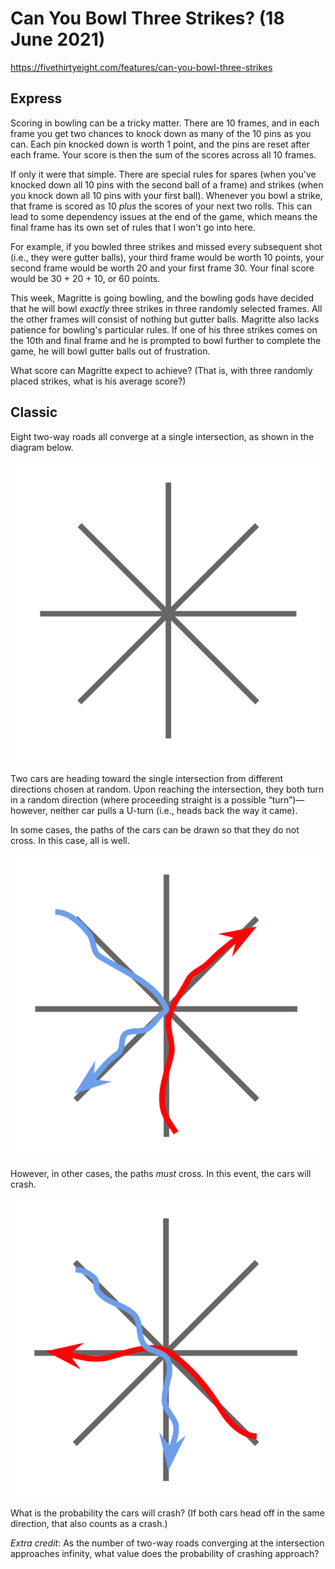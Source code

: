 # Can You Bowl Three Strikes? (18 June 2021)

https://fivethirtyeight.com/features/can-you-bowl-three-strikes

## Express

Scoring in bowling can be a tricky matter.
There are 10 frames, and in each frame you get two chances to knock down as many of the 10 pins as you can.
Each pin knocked down is worth 1 point, and the pins are reset after each frame.
Your score is then the sum of the scores across all 10 frames.

If only it were that simple.
There are special rules for spares (when you've knocked down all 10 pins with the second ball of a frame) and strikes (when you knock down all 10 pins with your first ball).
Whenever you bowl a strike, that frame is scored as 10 *plus* the scores of your next two rolls.
This can lead to some dependency issues at the end of the game, which means the final frame has its own set of rules that I won't go into here.

For example, if you bowled three strikes and missed every subsequent shot (i.e., they were gutter balls), your third frame would be worth 10 points, your second frame would be worth 20 and your first frame 30.
Your final score would be 30 + 20 + 10, or 60 points.

This week, Magritte is going bowling, and the bowling gods have decided that he will bowl *exactly* three strikes in three randomly selected frames.
All the other frames will consist of nothing but gutter balls.
Magritte also lacks patience for bowling's particular rules.
If one of his three strikes comes on the 10th and final frame and he is prompted to bowl further to complete the game, he will bowl gutter balls out of frustration.

What score can Magritte expect to achieve?
(That is, with three randomly placed strikes, what is his average score?)

## Classic

Eight two-way roads all converge at a single intersection, as shown in the diagram below.

![grid](https://github.com/kennethaw88/Riddler/blob/master/2021-06-18/roads_1.png)

Two cars are heading toward the single intersection from different directions chosen at random.
Upon reaching the intersection, they both turn in a random direction (where proceeding straight is a possible “turn”)—however, neither car pulls a U-turn (i.e., heads back the way it came).

In some cases, the paths of the cars can be drawn so that they do not cross.
In this case, all is well.

![grid](https://github.com/kennethaw88/Riddler/blob/master/2021-06-18/roads_2.png)

However, in other cases, the paths *must* cross. In this event, the cars will crash.

![grid](https://github.com/kennethaw88/Riddler/blob/master/2021-06-18/roads_3.png)

What is the probability the cars will crash?
(If both cars head off in the same direction, that also counts as a crash.)

*Extra credit*: As the number of two-way roads converging at the intersection approaches infinity, what value does the probability of crashing approach?


